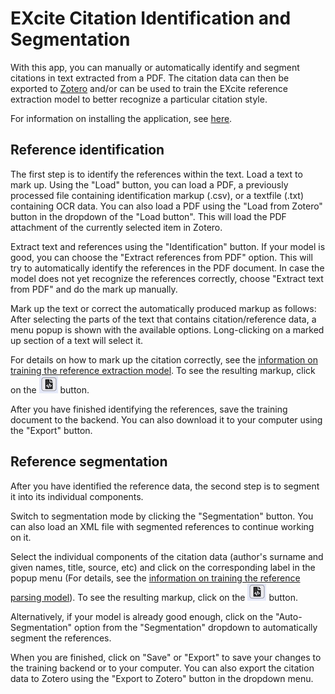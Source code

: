 # EXcite Citation Identification and Segmentation 

With this app, you can manually or automatically identify and segment citations
in text extracted from a PDF. The citation data can then be exported to
[Zotero](https://zotero.org) and/or can be used to train the EXcite reference
extraction model to better recognize a particular citation style.

For information on installing the application, see [here](../README.md).

## Reference identification 

The first step is to identify the references within the text. Load a text to
mark up. Using the "Load" button, you can load a PDF, a previously processed
file containing identification markup (.csv), or a textfile (.txt) containing
OCR data. You can also load a PDF using the "Load from Zotero" button in the
dropdown of the "Load button". This will load the PDF attachment of the
currently selected item in Zotero.

Extract text and references using the "Identification" button. If your model is
good, you can choose the "Extract references from PDF" option. This will try to
automatically identify the references in the PDF document. In case the model does
not yet recognize the references correctly, choose "Extract text from PDF" and do
the mark up manually.

Mark up the text or correct the automatically produced markup as follows: After
selecting the parts of the text that contains citation/reference data, a menu
popup is shown with the available options. Long-clicking on a marked up section
of a text will select it.

For details on how to mark up the citation correctly, see the [information on
training the reference extraction
model](https://exparser.readthedocs.io/en/latest/ReferenceExtraction/). To see
the resulting markup, click on the ![](./images/button-preview.png) button.

After you have finished identifying the references, save the training document
to the backend. You can also download it to your computer using the "Export"
button.

## Reference segmentation

After you have identified the reference data, the second step is to segment it
into its individual components. 

Switch to segmentation mode by clicking the "Segmentation" button. You can also
load an XML file with segmented references to continue working on it.

Select the individual components of the citation data (author's surname and
given names, title, source, etc) and click on the corresponding label in the
popup menu (For details, see the [information on training the reference parsing
model](https://exparser.readthedocs.io/en/latest/ReferenceParsing/)). To see the
resulting markup, click on the ![](./images/button-preview.png) button.

Alternatively, if your model is already good enough, click on the
"Auto-Segmentation" option from the "Segmentation" dropdown to automatically
segment the references.

When you are finished, click on "Save" or "Export" to save your changes to the
training backend or to your computer. You can also export the citation data to
Zotero using the "Export to Zotero" button in the dropdown menu.